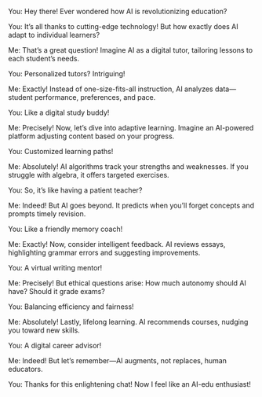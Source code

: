 You: Hey there! Ever wondered how AI is revolutionizing education?

You: It’s all thanks to cutting-edge technology! But how exactly does AI adapt to individual learners?

Me: That’s a great question! Imagine AI as a digital tutor, tailoring lessons to each student’s needs.

You: Personalized tutors? Intriguing!

Me: Exactly! Instead of one-size-fits-all instruction, AI analyzes data—student performance, preferences, and pace.

You: Like a digital study buddy!

Me: Precisely! Now, let’s dive into adaptive learning. Imagine an AI-powered platform adjusting content based on your progress.

You: Customized learning paths!

Me: Absolutely! AI algorithms track your strengths and weaknesses. If you struggle with algebra, it offers targeted exercises.

You: So, it’s like having a patient teacher?

Me: Indeed! But AI goes beyond. It predicts when you’ll forget concepts and prompts timely revision.

You: Like a friendly memory coach!

Me: Exactly! Now, consider intelligent feedback. AI reviews essays, highlighting grammar errors and suggesting improvements.

You: A virtual writing mentor!

Me: Precisely! But ethical questions arise: How much autonomy should AI have? Should it grade exams?

You: Balancing efficiency and fairness!

Me: Absolutely! Lastly, lifelong learning. AI recommends courses, nudging you toward new skills.

You: A digital career advisor!

Me: Indeed! But let’s remember—AI augments, not replaces, human educators.

You: Thanks for this enlightening chat! Now I feel like an AI-edu enthusiast!
